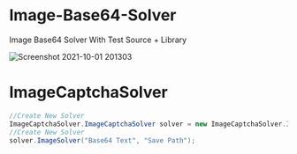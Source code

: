 # Image-Base64-Solver
Image Base64 Solver With Test Source + Library

![Screenshot 2021-10-01 201303](https://i.imgur.com/uxq6rrB.jpg)

# ImageCaptchaSolver

```csharp
//Create New Solver
ImageCaptchaSolver.ImageCaptchaSolver solver = new ImageCaptchaSolver.ImageCaptchaSolver();
//Create New Solver
solver.ImageSolver("Base64 Text", "Save Path");
```
